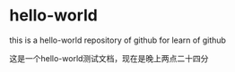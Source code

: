 # hello-world
this is a hello-world repository of github for learn of github

这是一个hello-world测试文档，现在是晚上两点二十四分







